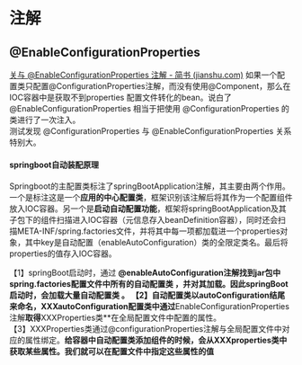 # 注解
## @EnableConfigurationProperties
[关与 @EnableConfigurationProperties 注解 - 简书 (jianshu.com)](https://www.jianshu.com/p/7f54da1cb2eb)
如果一个配置类只配置@ConfigurationProperties注解，而没有使用@Component，那么在IOC容器中是获取不到properties 配置文件转化的bean。说白了 @EnableConfigurationProperties 相当于把使用 @ConfigurationProperties 的类进行了一次注入。  
测试发现 @ConfigurationProperties 与 @EnableConfigurationProperties 关系特别大。




#### springboot自动装配原理

Springboot的主配置类标注了springBootApplication注解，其主要由两个作用。  
一个是标注这是一个**应用的中心配置类**，框架识别该注解后将其作为一个配置组件放入IOC容器。另一个是**启动自动配置功能**，框架将springBootApplication及其子包下的组件扫描进入IOC容器（元信息存入beanDefinition容器），同时还会扫描META-INF/spring.factories文件，并将其中每一项都加载进一个properties对象，其中key是自动配置（enableAutoConfiguration）类的全限定类名。最后将properties的值存入IOC容器。

【1】springBoot启动时，通过 **@enableAutoConfiguration注解找到jar包中spring.factories配置文件中所有的自动配置类 ，并对其加载。因此springBoot启动时，会加载大量自动配置类 。
【2】自动配置类以autoConfiguration结尾来命名，**XXXautoConfiguration配置类**中通过**EnableConfigurationProperties注解**取得**XXXProperties类**在全局配置文件中配置的属性。  
【3】XXXProperties类通过@configurationProperties注解与全局配置文件中对应的属性绑定。**给容器中自动配置类添加组件的时候，会从XXXproperties类中获取某些属性。我们就可以在配置文件中指定这些属性的值**